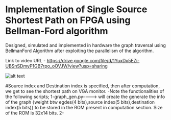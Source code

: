 # Implementation of Single Source Shortest Path on FPGA using Bellman-Ford algorithm
Designed, simulated and implemented in hardware the graph traversal using BellmanFord Algorithm after exploiting the parallelism of the algorithm.

Link to video URL - 
https://drive.google.com/file/d/1YuxDx5EZi-UBSnSDmyP1GB7rpo_oOVJW/view?usp=sharing

![alt text](https://github.com/arjun1995237/EE705_course-project/blob/main/result_after_computation.jpeg?raw=true)

#Source index and Destination index is specified, then after computation, we get to see the shortest path on VGA monitor.
 -Note the functionalities of the following scripts;
  1-graph_gen.py----> will create the generate the info of the graph {weight btw egdes(4 bits),source index(5 bits),destination index(5 bits)} to be stored in the ROM present in computation section. Size of the ROM is 32x14 bits.
  2-



